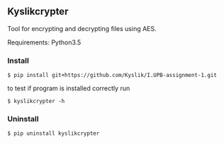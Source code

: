 ## Kyslikcrypter

Tool for encrypting and decrypting files using AES. 

Requirements: Python3.5

### Install

`$ pip install git+https://github.com/Kyslik/I.UPB-assignment-1.git`

to test if program is installed correctly run

`$ kyslikcrypter -h`


### Uninstall

`$ pip uninstall kyslikcrypter`
